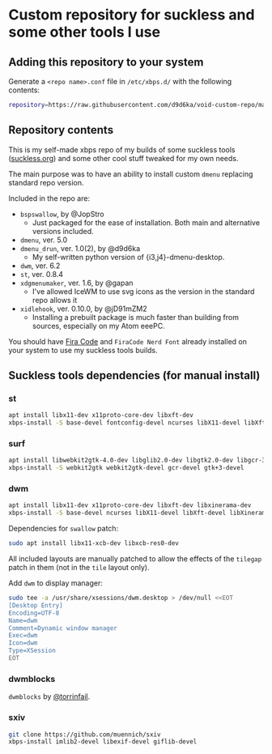 # Custom repository for suckless and some other tools I use

## Adding this repository to your system

Generate a `<repo name>.conf` file in `/etc/xbps.d/` with the following contents:

```sh
repository=https://raw.githubusercontent.com/d9d6ka/void-custom-repo/master/binaries
```

## Repository contents

This is my self-made xbps repo of my builds of some suckless tools ([suckless.org](https://suckelss.org)) and some other cool stuff tweaked for my own needs.

The main purpose was to have an ability to install custom `dmenu` replacing standard repo version.

Included in the repo are:
- `bspswallow`, by @JopStro
    - Just packaged for the ease of installation. Both main and alternative versions included.
- `dmenu`, ver. 5.0
- `dmenu_drun`, ver. 1.0(2), by @d9d6ka
    - My self-written python version of {i3,j4}-dmenu-desktop.
- `dwm`, ver. 6.2
- `st`, ver. 0.8.4
- `xdgmenumaker`, ver. 1.6, by @gapan
    - I've allowed IceWM to use svg icons as the version in the standard repo allows it
- `xidlehook`, ver. 0.10.0, by @jD91mZM2
    - Installing a prebuilt package is much faster than building from sources, especially on my Atom eeePC.

You should have [Fira Code](https://github.com/tonsky/FiraCode/releases/download/5.2/Fira_Code_v5.2.zip) and `FiraCode Nerd Font` already installed on your system to use my suckless tools builds.

## Suckless tools dependencies (for manual install)

### st

```bash
apt install libx11-dev x11proto-core-dev libxft-dev
xbps-install -S base-devel fontconfig-devel ncurses libX11-devel libXft-devel
```
### surf

```bash
apt install libwebkit2gtk-4.0-dev libglib2.0-dev libgtk2.0-dev libgcr-3-dev
xbps-install -S webkit2gtk webkit2gtk-devel gcr-devel gtk+3-devel
```

### dwm

```bash
apt install libx11-dev x11proto-core-dev libxft-dev libxinerama-dev
xbps-install -S base-devel ncurses libX11-devel libXft-devel libXinerama-devel
```

Dependencies for `swallow` patch:

```bash
sudo apt install libx11-xcb-dev libxcb-res0-dev
```

All included layouts are manually patched to allow the effects of the `tilegap` patch in them (not in the `tile` layout only).

Add `dwm` to display manager:

```bash
sudo tee -a /usr/share/xsessions/dwm.desktop > /dev/null <<EOT
[Desktop Entry]
Encoding=UTF-8
Name=dwm
Comment=Dynamic window manager
Exec=dwm
Icon=dwm
Type=XSession
EOT
```

### dwmblocks

`dwmblocks` by [@torrinfail](https://github.com/torrinfail/dwmblocks).

### sxiv

```bash
git clone https://github.com/muennich/sxiv
xbps-install imlib2-devel libexif-devel giflib-devel
```
